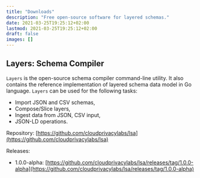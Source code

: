 ```yaml
---
title: "Downloads"
description: "Free open-source software for layered schemas."
date: 2021-03-25T19:25:12+02:00
lastmod: 2021-03-25T19:25:12+02:00
draft: false
images: []
---
```


## Layers: Schema Compiler

`Layers` is the open-source schema compiler command-line utility. It
also contains the reference implementation of layered schema data
model in Go language. `Layers` can be used for the following tasks:

  * Import JSON and CSV schemas,
  * Compose/Slice layers,
  * Ingest data from JSON, CSV input,
  * JSON-LD operations.
  
Repository: [https://github.com/cloudprivacylabs/lsa](https://github.com/cloudprivacylabs/lsa)

Releases: 
 * 1.0.0-alpha: [https://github.com/cloudprivacylabs/lsa/releases/tag/1.0.0-alpha](https://github.com/cloudprivacylabs/lsa/releases/tag/1.0.0-alpha)
